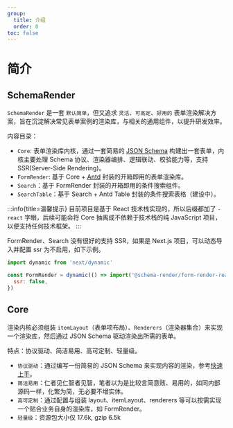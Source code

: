 ```yaml
---
group:
  title: 介绍
  order: 0
toc: false
---
```


# 简介

## SchemaRender

`SchemaRender` 是一套 `默认简单`，但又追求 `灵活`、`可高定`、`好用的` 表单渲染解决方案，旨在沉淀解决常见表单案例的渲染库，与相关的通用组件，以提升研发效率。

内容目录：

- `Core`: 表单渲染库内核，通过一套简易的 [JSON Schema](./003-schema.md) 构建出一套表单，内核主要处理 Schema 协议、渲染器编排、逻辑联动、校验能力等，支持 SSR(Server-Side Rendering)。
- `FormRender`: 基于 Core + [Antd](https://ant.design) 封装的开箱即用的表单渲染库。
- `Search`：基于 FormRender 封装的开箱即用的条件搜索组件。
- `SearchTable`：基于 Search + Antd Table 封装的条件搜索表格（建设中）。

:::info{title=温馨提示}
目前项目是基于 React 技术栈实现的，所以后缀都加了 `-react` 字眼，后续可能会将 Core 抽离成不依赖于技术栈的纯 JavaScript 项目，以便支持任何技术框架。
:::

FormRender、Search 没有很好的支持 SSR，如果是 Next.js 项目，可以动态导入并配置 ssr 为不启用，如下示例。

```jsx | pure
import dynamic from 'next/dynamic'

const FormRender = dynamic(() => import('@schema-render/form-render-react'), {
  ssr: false,
})
```

## Core

渲染内核必须组装 `itemLayout`（表单项布局）、`Renderers`（渲染器集合）来实现一个渲染库，然后通过 JSON Schema 驱动渲染出所需的表单。

特点：协议驱动、简洁易用、高可定制、轻量级。

- `协议驱动`：通过编写一份简易的 JSON Schema 来实现内容的渲染，参考[快速上手](./002-quick-start.md)。
- `简洁易用`：仁者见仁智者见智，笔者以为是比较言简意赅、易用的，如同内部源码一样，化繁为简，无必要不增实体。
- `高可定制`：通过配置与组装 layout、itemLayout、renderers 等可以按需实现一个贴合业务自身的渲染库，如 FormRender。
- `轻量级`：资源包大小仅 17.6k, gzip 6.5k
